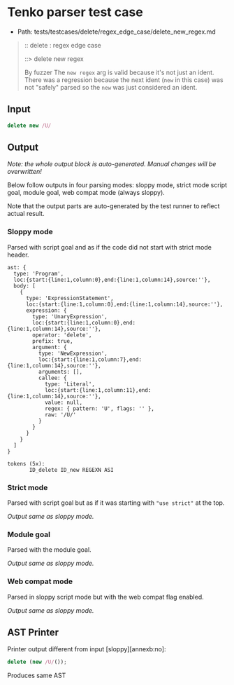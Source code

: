 # Tenko parser test case

- Path: tests/testcases/delete/regex_edge_case/delete_new_regex.md

> :: delete : regex edge case
>
> ::> delete new regex
>
> By fuzzer
The `new regex` arg is valid because it's not just an ident. 
There was a regression because the next ident (`new` in this case) was not "safely" parsed so the `new` was just considered an ident.


## Input

`````js
delete new /U/
`````

## Output

_Note: the whole output block is auto-generated. Manual changes will be overwritten!_

Below follow outputs in four parsing modes: sloppy mode, strict mode script goal, module goal, web compat mode (always sloppy).

Note that the output parts are auto-generated by the test runner to reflect actual result.

### Sloppy mode

Parsed with script goal and as if the code did not start with strict mode header.

`````
ast: {
  type: 'Program',
  loc:{start:{line:1,column:0},end:{line:1,column:14},source:''},
  body: [
    {
      type: 'ExpressionStatement',
      loc:{start:{line:1,column:0},end:{line:1,column:14},source:''},
      expression: {
        type: 'UnaryExpression',
        loc:{start:{line:1,column:0},end:{line:1,column:14},source:''},
        operator: 'delete',
        prefix: true,
        argument: {
          type: 'NewExpression',
          loc:{start:{line:1,column:7},end:{line:1,column:14},source:''},
          arguments: [],
          callee: {
            type: 'Literal',
            loc:{start:{line:1,column:11},end:{line:1,column:14},source:''},
            value: null,
            regex: { pattern: 'U', flags: '' },
            raw: '/U/'
          }
        }
      }
    }
  ]
}

tokens (5x):
       ID_delete ID_new REGEXN ASI
`````

### Strict mode

Parsed with script goal but as if it was starting with `"use strict"` at the top.

_Output same as sloppy mode._

### Module goal

Parsed with the module goal.

_Output same as sloppy mode._

### Web compat mode

Parsed in sloppy script mode but with the web compat flag enabled.

_Output same as sloppy mode._

## AST Printer

Printer output different from input [sloppy][annexb:no]:

````js
delete (new /U/());
````

Produces same AST

